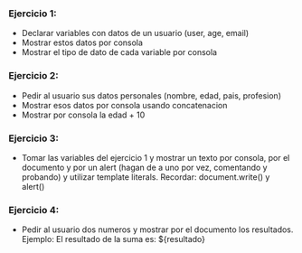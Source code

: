 ### Ejercicio 1:

- Declarar variables con datos de un usuario (user, age, email)
- Mostrar estos datos por consola
- Mostrar el tipo de dato de cada variable por consola

### Ejercicio 2:

- Pedir al usuario sus datos personales (nombre, edad, pais, profesion)
- Mostrar esos datos por consola usando concatenacion
- Mostrar por consola la edad + 10

### Ejercicio 3:

- Tomar las variables del ejercicio 1 y mostrar un texto por consola, por el documento y por un alert (hagan de a uno por vez, comentando y probando) y utilizar template literals.
Recordar: document.write() y alert()

### Ejercicio 4:
- Pedir al usuario dos numeros y mostrar por el documento los resultados.
Ejemplo:
El resultado de la suma es: ${resultado}